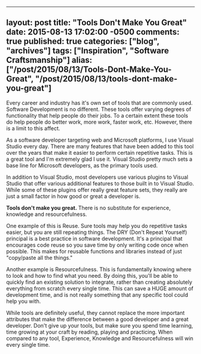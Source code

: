   ---
  layout: post
  title: "Tools Don't Make You Great"
  date: 2015-08-13 17:02:00 -0500
  comments: true
  published: true
  categories: ["blog", "archives"]
  tags: ["Inspiration", "Software Craftsmanship"]
  alias: ["/post/2015/08/13/Tools-Dont-Make-You-Great", "/post/2015/08/13/tools-dont-make-you-great"]
  ---
<!-- more -->
<p>Every career and industry has it's own set of tools that are commonly used. Software Development is no different. These tools offer varying degrees of functionality that help people do their jobs. To a certain extent these tools do help people do better work, more work, faster work, etc. However, there is a limit to this affect.</p>
<p>As a software developer targeting web and Microsoft platforms, I use Visual Studio every day. There are many features that have been added to this tool over the years that make it easier to perform certain repetitive tasks. This is a great tool and I'm extremely glad I use it. Visual Studio pretty much sets a base line for Microsoft developers, as the primary tools used.</p>
<p>In addition to Visual Studio, most developers use various plugins to Visual Studio that offer various additional features to those built in to Visual Studio. While some of these plugins offer really great feature sets, they really are just a small factor in how good or great a developer is.</p>
<p><strong>Tools don't make you great.&nbsp;</strong>There is no substitute for experience, knowledge and resourcefulness.</p>
<p>One example of this is Reuse. Sure tools may help you do repetitive tasks easier, but you are still repeating things. The DRY (Don't Repeat Yourself) principal is a best practice in software development. It's a principal that encourages code reuse so you save time by only writing code once when possible. This makes for reusable functions and libraries instead of just "copy/paste all the things."</p>
<p>Another example is Resourcefulness. This is fundamentally knowing where to look and how to find what you need. By doing this, you'll be able to quickly find an existing solution to integrate, rather than creating absolutely everything from scratch every single time. This can save a HUGE amount of development time, and is not really something that any specific tool could help you with.</p>
<p>While tools are definitely useful, they cannot replace the more important attributes that make the difference between a good developer and a great developer. Don't give up your tools, but make sure you spend time learning, time growing at your craft by reading, playing and practicing. When compared to any tool, Experience, Knowledge and Resourcefulness will win every single time.</p>
